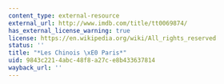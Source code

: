 ```yaml
---
content_type: external-resource
external_url: http://www.imdb.com/title/tt0069874/
has_external_license_warning: true
license: https://en.wikipedia.org/wiki/All_rights_reserved
status: ''
title: "*Les Chinois \xE0 Paris*"
uid: 9843c221-4abc-48f8-a27c-e8b433637814
wayback_url: ''
---
```

